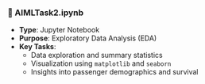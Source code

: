 ### 🔹 AIMLTask2.ipynb
- **Type**: Jupyter Notebook
- **Purpose**: Exploratory Data Analysis (EDA)
- **Key Tasks**:
  - Data exploration and summary statistics
  - Visualization using `matplotlib` and `seaborn`
  - Insights into passenger demographics and survival
